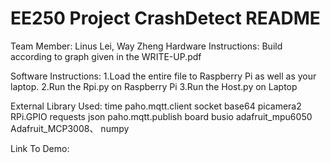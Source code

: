 # EE250 Project CrashDetect README

Team Member: Linus Lei, Way Zheng
Hardware Instructions:
Build according to graph given in the WRITE-UP.pdf

Software Instructions:
1.Load the entire file to Raspberry Pi as well as your laptop.
2.Run the Rpi.py on Raspberry Pi
3.Run the Host.py on Laptop

External Library Used:
time
paho.mqtt.client
socket
base64
picamera2
RPi.GPIO
requests
json
paho.mqtt.publish
board
busio
adafruit_mpu6050
Adafruit_MCP3008、
numpy

Link To Demo:
